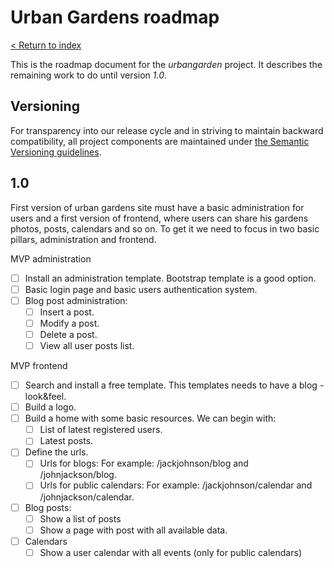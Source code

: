 Urban Gardens roadmap
========================

[< Return to index](README.md)

This is the roadmap document for the *urbangarden* project. It describes the
remaining work to do until version *1.0*.

## Versioning

For transparency into our release cycle and in striving to maintain backward
compatibility, all project components are maintained under
[the Semantic Versioning guidelines](http://semver.org/).

## 1.0

First version of urban gardens site must have a basic administration for users and a first version of frontend, where users can share his gardens photos, posts, calendars and so on. To get it we need to focus in two basic pillars, administration and frontend.

MVP administration

- [ ] Install an administration template. Bootstrap template is a good option.
- [ ] Basic login page and basic users authentication system.
- [ ] Blog post administration:
	- [ ] Insert a post.
	- [ ] Modify a post.
	- [ ] Delete a post.
	- [ ] View all user posts list.

MVP frontend

- [ ] Search and install a free template. This templates needs to have a blog - look&feel.
- [ ] Build a logo.
- [ ] Build a home with some basic resources. We can begin with:
	- [ ] List of latest registered users.
	- [ ] Latest posts.
- [ ] Define the urls.
	- [ ] Urls for blogs: For example: /jackjohnson/blog and /johnjackson/blog.
	- [ ] Urls for public calendars: For example: /jackjohnson/calendar and /johnjackson/calendar.
- [ ] Blog posts:
	- [ ] Show a list of posts
	- [ ] Show a page with post with all available data.
- [ ] Calendars
	- [ ] Show a user calendar with all events (only for public calendars)
